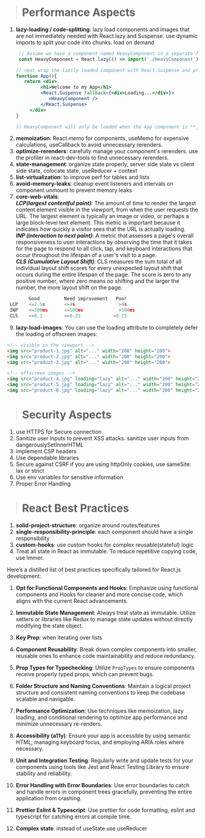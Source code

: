 > # Performance Aspects

1. **lazy-loading / code-splitting**: lazy load components and images that are not immediately needed with React.lazy and Suspense. use dynamic imports to split your code into chunks. load on demand
   ```jsx
    // Assume we have a component named HeavyComponent in a separate file
    const HeavyComponent = React.lazy(() => import('./HeavyComponent'));

   // next wrap the lazily loaded component with React.Suspense and provide a fallback UI to render while the component is loading
   function App(){
      return <div>
            <h1>Welcome to my App</h1>
            <React.Suspense fallback={<div>Loading...</div>}>
               <HeavyComponent />
            </React.Suspense>
        </div>
   }

   // HeavyComponent will only be loaded when the App component is **_rendered_**
   ```
2. **memoization**: React.memo for components, useMemo for expensive calculations, useCallback to avoid unnecessary rerenders.
4. **optimize-rerenders**: carefully manage your component's rerenders. use the profiler in react-dev-tools to find unnecessary rerenders.
5. **state-management**: organize state properly, server side state vs client side state, colocate state, useReducer + context
6. **list-virtualization**: to improve perf for tables and lists
7. **avoid-memory-leaks**: cleanup event listeners and intervals on component unmount to prevent memory leaks   
8. **core-web-vitals**:     
   **_LCP(largest contentful paint)_**: The amount of time to render the largest content element visible in the viewport, from when the user requests the URL. The largest element is typically an image or video, or perhaps a large block-level text element. This metric is important because it indicates how quickly a visitor sees that the URL is actually loading.      
   **_INP (interaction to next paint)_**: A metric that assesses a page's overall responsiveness to user interactions by observing the time that it takes for the page to respond to all click, tap, and keyboard interactions that occur throughout the lifespan of a user's visit to a page.     
   **_CLS (Cumulative Layout Shift)_**: CLS measures the sum total of all individual layout shift scores for every unexpected layout shift that occurs during the entire lifespan of the page. The score is zero to any positive number, where zero means no shifting and the larger the number, the more layout shift on the page.    

```js
        Good         Need improvement   Poor
 LCP    <=2.5s       <=4s                >4s
 INP    <=200ms      <=500ms             >500ms
 CLS    <=0.1        <=0.25	           >0.25
```

9. **lazy-load-images**: You can use the loading attribute to completely defer the loading of offscreen images:
```html
<!-- visible in the viewport -->
<img src="product-1.jpg" alt="..." width="200" height="200">
<img src="product-2.jpg" alt="..." width="200" height="200">
<img src="product-3.jpg" alt="..." width="200" height="200">

<!-- offscreen images -->
<img src="product-4.jpg" loading="lazy" alt="..." width="200" height="200">
<img src="product-5.jpg" loading="lazy" alt="..." width="200" height="200">
<img src="product-6.jpg" loading="lazy" alt="..." width="200" height="200">
```

> # Security Aspects
1. use HTTPS for Secure connection
2. Sanitize user inputs to prevent XSS attacks. sanitize user inputs from dangerouslySetInnerHTML
3. implement CSP headers
4. Use dependable libraries
5. Secure against CSRF if you are using httpOnly cookies, use sameSite: lax or strict
6. Use env variables for sensitive information
7. Proper Error Handling

> # React Best Practices
1. **solid-project-structure**: organize around routes/features
2. **single-responsibility-principle**: each component should have a single responsibility
3. **custom-hooks**: use custom hooks for complex reusable(stateful) logic
4. Treat all state in React as immutable. To reduce repetitive copying code, use Immer.

Here’s a distilled list of best practices specifically tailored for React.js development:

1. **Opt for Functional Components and Hooks**: Emphasize using functional components and Hooks for cleaner and more concise code, which aligns with the current React advancements.

2. **Immutable State Management**: Always treat state as immutable. Utilize setters or libraries like Redux to manage state updates without directly modifying the state object.
3. **Key Prop**: when iterating over lists

4. **Component Reusability**: Break down complex components into smaller, reusable ones to enhance code maintainability and reduce redundancy.

5. **Prop Types for Typechecking**: Utilize `PropTypes` to ensure components receive properly typed props, which can prevent bugs.

6. **Folder Structure and Naming Conventions**: Maintain a logical project structure and consistent naming conventions to keep the codebase scalable and navigable.

7. **Performance Optimization**: Use techniques like memoization, lazy loading, and conditional rendering to optimize app performance and minimize unnecessary re-renders.

8. **Accessibility (a11y)**: Ensure your app is accessible by using semantic HTML, managing keyboard focus, and employing ARIA roles where necessary.

9. **Unit and Integration Testing**: Regularly write and update tests for your components using tools like Jest and React Testing Library to ensure stability and reliability.

10. **Error Handling with Error Boundaries**: Use error boundaries to catch and handle errors in component trees gracefully, preventing the entire application from crashing.

11. **Prettier Eslint & Typescript**: Use prettier for code formatting, eslint and typescript for catching errors at compile time.
12. **Complex state**: instead of useState use useReducer


